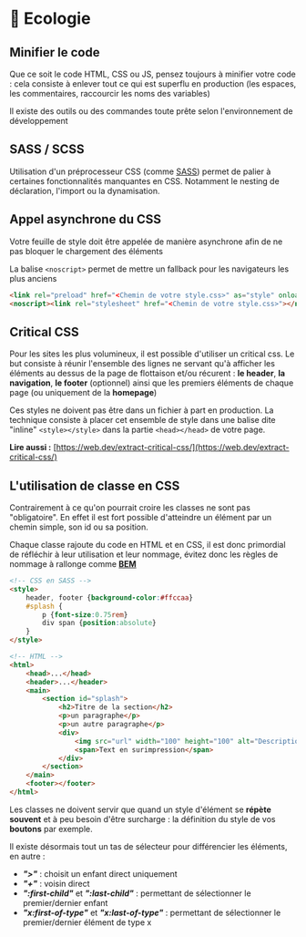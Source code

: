 # 🌳 Ecologie

## Minifier le code

Que ce soit le code HTML, CSS ou JS, pensez toujours à minifier votre code : cela consiste à enlever tout ce qui est superflu en production (les espaces, les commentaires, raccourcir les noms des variables)

Il existe des outils ou des commandes toute prête selon l'environnement de développement

## SASS / SCSS

Utilisation d'un préprocesseur CSS (comme [SASS](https://sass-lang.com)) permet de palier à certaines fonctionnalités manquantes en CSS. Notamment le nesting de déclaration, l'import ou la dynamisation.

## Appel asynchrone du CSS

Votre feuille de style doit être appelée de manière asynchrone afin de ne pas bloquer le chargement des éléments

La balise `<noscript>` permet de mettre un fallback pour les navigateurs les plus anciens

```html
<link rel="preload" href="<Chemin de votre style.css>" as="style" onload="this.onload=null;this.rel='stylesheet'">
<noscript><link rel="stylesheet" href="<Chemin de votre style.css>"></noscript>
```

## Critical CSS

Pour les sites les plus volumineux, il est possible d'utiliser un critical css. Le but consiste à réunir l'ensemble des lignes ne servant qu'à afficher les éléments au dessus de la page de flottaison et/ou récurent : **le header**, **la navigation**, **le footer** (optionnel) ainsi que les premiers éléments de chaque page (ou uniquement de la **homepage**)

Ces styles ne doivent pas être dans un fichier à part en production. La technique consiste à placer cet ensemble de style dans une balise dite "inline" `<style></style>` dans la partie `<head></head>` de votre page.

**Lire aussi :** [https://web.dev/extract-critical-css/](https://web.dev/extract-critical-css/)

## L'utilisation de classe en CSS

Contrairement à ce qu'on pourrait croire les classes ne sont pas "obligatoire". En effet il est fort possible d'atteindre un élément par un chemin simple, son id ou sa position.

Chaque classe rajoute du code en HTML et en CSS, il est donc primordial de réfléchir à leur utilisation et leur nommage, évitez donc les règles de nommage à rallonge comme [**BEM**](https://www.alticreation.com/bem-pour-le-css/)

```html
<!-- CSS en SASS -->
<style>
    header, footer {background-color:#ffccaa}
    #splash {
        p {font-size:0.75rem}
        div span {position:absolute}
    }
</style>

<!-- HTML -->
<html>
    <head>...</head>
    <header>...</header>
    <main>
        <section id="splash">
            <h2>Titre de la section</h2>
            <p>un paragraphe</p>
            <p>un autre paragraphe</p>
            <div>
                <img src="url" width="100" height="100" alt="Description">
                <span>Text en surimpression</span>
            </div>
        </section>
    </main>
    <footer></footer>
</html>
```

Les classes ne doivent servir que quand un style d'élément se **répète souvent** et à peu besoin d'être surcharge : la définition du style de vos **boutons** par exemple.

Il existe désormais tout un tas de sélecteur pour différencier les éléments, en autre :&#x20;

* _**">"**_ : choisit un enfant direct uniquement
* _**"+"**_ : voisin direct
* _**":first-child"**_ et _**":last-child"**_ : permettant de sélectionner le premier/dernier enfant
* _**"x:first-of-type"**_ et _**"x:last-of-type"**_ : permettant de sélectionner le premier/dernier élément de type x

